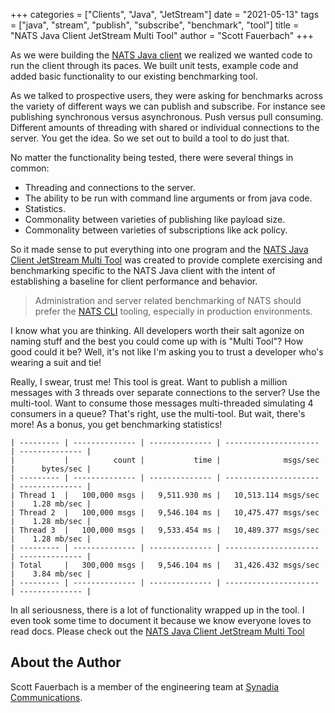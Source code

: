 +++
categories = ["Clients", "Java", "JetStream"]
date = "2021-05-13"
tags = ["java", "stream", "publish", "subscribe", "benchmark", "tool"]
title = "NATS Java Client JetStream Multi Tool"
author = "Scott Fauerbach"
+++

As we were building the [NATS Java client](https://github.com/nats-io/nats.java) we realized we wanted code to run the client through its paces.
We built unit tests, example code and added basic functionality to our existing benchmarking tool.

As we talked to prospective users, they were asking for benchmarks across the variety of different ways we can publish and subscribe.
For instance see publishing synchronous versus asynchronous. 
Push versus pull consuming. Different amounts of threading with shared or individual connections to the server.
You get the idea. So we set out to build a tool to do just that.

No matter the functionality being tested, there were several things in common:

* Threading and connections to the server.
* The ability to be run with command line arguments or from java code.
* Statistics.
* Commonality between varieties of publishing like payload size.
* Commonality between varieties of subscriptions like ack policy.

So it made sense to put everything into one program and the 
[NATS Java Client JetStream Multi Tool](https://github.com/nats-io/nats.java/tree/main/src/examples/java/io/nats/examples/jsmulti)
was created to provide complete exercising and benchmarking specific to the NATS Java client with the intent of establishing a baseline for client performance and behavior.

> Administration and server related benchmarking of NATS should prefer the [NATS CLI](https://github.com/nats-io/natscli) tooling, especially in production environments.

I know what you are thinking. All developers worth their salt agonize on naming stuff and the best you could come up with is "Multi Tool"? 
How good could it be? Well, it's not like I'm asking you to trust a developer who's wearing a suit and tie!

Really, I swear, trust me! This tool is great.
Want to publish a million messages with 3 threads over separate connections to the server? Use the multi-tool.
Want to consume those messages multi-threaded simulating 4 consumers in a queue? That's right, use the multi-tool.
But wait, there's more! As a bonus, you get benchmarking statistics!

```
| --------- | -------------- | -------------- | --------------------- | -------------- |
|           |          count |           time |              msgs/sec |      bytes/sec |
| --------- | -------------- | -------------- | --------------------- | -------------- |
| Thread 1  |   100,000 msgs |   9,511.930 ms |   10,513.114 msgs/sec |    1.28 mb/sec |
| Thread 2  |   100,000 msgs |   9,546.104 ms |   10,475.477 msgs/sec |    1.28 mb/sec |
| Thread 3  |   100,000 msgs |   9,533.454 ms |   10,489.377 msgs/sec |    1.28 mb/sec |
| --------- | -------------- | -------------- | --------------------- | -------------- |
| Total     |   300,000 msgs |   9,546.104 ms |   31,426.432 msgs/sec |    3.84 mb/sec |
| --------- | -------------- | -------------- | --------------------- | -------------- |
```

In all seriousness, there is a lot of functionality wrapped up in the tool. 
I even took some time to document it because we know everyone loves to read docs. 
Please check out the [NATS Java Client JetStream Multi Tool](https://github.com/nats-io/nats.java/tree/main/src/examples/java/io/nats/examples/jsmulti)

## About the Author

Scott Fauerbach is a member of the engineering team at [Synadia Communications](https://synadia.com).
